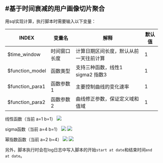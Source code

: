 ## #基于时间衰减的用户画像切片聚合

用sql实现计算，执行脚本时需要输入以下变量：

| INDEX           | 变量名    | 解释                    | 默认值 |
| --------------- | ------ | --------------------- | --- |
| $time_window    | 时间窗口长度 | 计算日期区间长度，默认从前一天往前计算   | 1   |
| $function_model | 函数类型   | 支持三种函数，线性1 sigma2 指数3 | 1   |
| $function_para1 | 函数参数1  | 主要控制曲线的变化速率           | 1   |
| $function_para2 | 函数参数2  | 曲线修正参数，保证定义域和值域       | 1   |

线性函数（当前 a=1 b=1）
<img src="http://chart.googleapis.com/chart?cht=tx&chl= y=-x+1" style="border:none;">

sigma函数（当前 a=4 b=1）
<img src="http://chart.googleapis.com/chart?cht=tx&chl= y=\frac{1}{10.25\cdot e^{4\left( 2x-1 \right)}}" style="border:none;">
![](https://ooo.0o0.ooo/2017/08/28/59a3b0d534d10.png)

幂指数函数（当前 a=2 b=4）
<img src="http://chart.googleapis.com/chart?cht=tx&chl= y=\frac{1}{2}^{4x}" style="border:none;">
![](https://ooo.0o0.ooo/2017/08/28/59a3b1dbb9a35.png)

另外，脚本执行时会在log日志中写入脚本的开始`start at date`和结束时间`end at date`。
